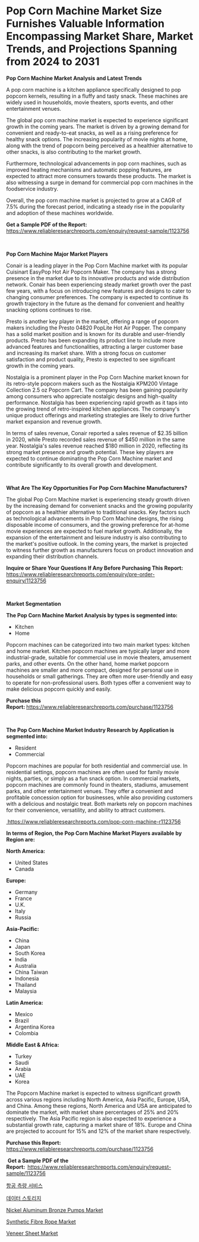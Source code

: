 <p><h1>Pop Corn Machine Market Size Furnishes Valuable Information Encompassing Market Share, Market Trends, and Projections Spanning from 2024 to 2031</h1></p><p><strong>Pop Corn Machine Market Analysis and Latest Trends</strong></p>
<p><p>A pop corn machine is a kitchen appliance specifically designed to pop popcorn kernels, resulting in a fluffy and tasty snack. These machines are widely used in households, movie theaters, sports events, and other entertainment venues.</p><p>The global pop corn machine market is expected to experience significant growth in the coming years. The market is driven by a growing demand for convenient and ready-to-eat snacks, as well as a rising preference for healthy snack options. The increasing popularity of movie nights at home, along with the trend of popcorn being perceived as a healthier alternative to other snacks, is also contributing to the market growth.</p><p>Furthermore, technological advancements in pop corn machines, such as improved heating mechanisms and automatic popping features, are expected to attract more consumers towards these products. The market is also witnessing a surge in demand for commercial pop corn machines in the foodservice industry.</p><p>Overall, the pop corn machine market is projected to grow at a CAGR of 7.5% during the forecast period, indicating a steady rise in the popularity and adoption of these machines worldwide.</p></p>
<p><strong>Get a Sample PDF of the Report:&nbsp;</strong> <a href="https://www.reliableresearchreports.com/enquiry/request-sample/1123756">https://www.reliableresearchreports.com/enquiry/request-sample/1123756</a></p>
<p>&nbsp;</p>
<p><strong>Pop Corn Machine Major Market Players</strong></p>
<p><p>Conair is a leading player in the Pop Corn Machine market with its popular Cuisinart EasyPop Hot Air Popcorn Maker. The company has a strong presence in the market due to its innovative products and wide distribution network. Conair has been experiencing steady market growth over the past few years, with a focus on introducing new features and designs to cater to changing consumer preferences. The company is expected to continue its growth trajectory in the future as the demand for convenient and healthy snacking options continues to rise.</p><p>Presto is another key player in the market, offering a range of popcorn makers including the Presto 04820 PopLite Hot Air Popper. The company has a solid market position and is known for its durable and user-friendly products. Presto has been expanding its product line to include more advanced features and functionalities, attracting a larger customer base and increasing its market share. With a strong focus on customer satisfaction and product quality, Presto is expected to see significant growth in the coming years.</p><p>Nostalgia is a prominent player in the Pop Corn Machine market known for its retro-style popcorn makers such as the Nostalgia KPM200 Vintage Collection 2.5 oz Popcorn Cart. The company has been gaining popularity among consumers who appreciate nostalgic designs and high-quality performance. Nostalgia has been experiencing rapid growth as it taps into the growing trend of retro-inspired kitchen appliances. The company's unique product offerings and marketing strategies are likely to drive further market expansion and revenue growth.</p><p>In terms of sales revenue, Conair reported a sales revenue of $2.35 billion in 2020, while Presto recorded sales revenue of $450 million in the same year. Nostalgia's sales revenue reached $180 million in 2020, reflecting its strong market presence and growth potential. These key players are expected to continue dominating the Pop Corn Machine market and contribute significantly to its overall growth and development.</p></p>
<p>&nbsp;</p>
<p><strong>What Are The Key Opportunities For Pop Corn Machine Manufacturers?</strong></p>
<p><p>The global Pop Corn Machine market is experiencing steady growth driven by the increasing demand for convenient snacks and the growing popularity of popcorn as a healthier alternative to traditional snacks. Key factors such as technological advancements in Pop Corn Machine designs, the rising disposable income of consumers, and the growing preference for at-home movie experiences are expected to fuel market growth. Additionally, the expansion of the entertainment and leisure industry is also contributing to the market's positive outlook. In the coming years, the market is projected to witness further growth as manufacturers focus on product innovation and expanding their distribution channels.</p></p>
<p><strong>Inquire or Share Your Questions If Any Before Purchasing This Report:</strong> <a href="https://www.reliableresearchreports.com/enquiry/pre-order-enquiry/1123756">https://www.reliableresearchreports.com/enquiry/pre-order-enquiry/1123756</a></p>
<p>&nbsp;</p>
<p><strong>Market Segmentation</strong></p>
<p><strong>The Pop Corn Machine Market Analysis by types is segmented into:</strong></p>
<p><ul><li>Kitchen</li><li>Home</li></ul></p>
<p><p>Popcorn machines can be categorized into two main market types: kitchen and home market. Kitchen popcorn machines are typically larger and more industrial-grade, suitable for commercial use in movie theaters, amusement parks, and other events. On the other hand, home market popcorn machines are smaller and more compact, designed for personal use in households or small gatherings. They are often more user-friendly and easy to operate for non-professional users. Both types offer a convenient way to make delicious popcorn quickly and easily.</p></p>
<p><strong>Purchase this Report:&nbsp;</strong><a href="https://www.reliableresearchreports.com/purchase/1123756">https://www.reliableresearchreports.com/purchase/1123756</a></p>
<p>&nbsp;</p>
<p><strong>The Pop Corn Machine Market Industry Research by Application is segmented into:</strong></p>
<p><ul><li>Resident</li><li>Commercial</li></ul></p>
<p><p>Popcorn machines are popular for both residential and commercial use. In residential settings, popcorn machines are often used for family movie nights, parties, or simply as a fun snack option. In commercial markets, popcorn machines are commonly found in theaters, stadiums, amusement parks, and other entertainment venues. They offer a convenient and profitable concession option for businesses, while also providing customers with a delicious and nostalgic treat. Both markets rely on popcorn machines for their convenience, versatility, and ability to attract customers.</p></p>
<p><a href="https://www.reliableresearchreports.com/pop-corn-machine-r1123756">&nbsp;https://www.reliableresearchreports.com/pop-corn-machine-r1123756</a></p>
<p><strong>In terms of Region, the Pop Corn Machine Market Players available by Region are:</strong></p>
<p>
    <p> <strong> North America: </strong>
        <ul>
            <li>United States</li>
            <li>Canada</li>
        </ul>
        </p> 
    <p> <strong> Europe: </strong>
        <ul>
            <li>Germany</li>
            <li>France</li>
            <li>U.K.</li>
            <li>Italy</li>
            <li>Russia</li>
        </ul>
        </p> 
    <p> <strong> Asia-Pacific: </strong>
        <ul>
            <li>China</li>
            <li>Japan</li>
            <li>South Korea</li>
            <li>India</li>
            <li>Australia</li>
            <li>China Taiwan</li>
            <li>Indonesia</li>
            <li>Thailand</li>
            <li>Malaysia</li>
        </ul>
        </p> 
    <p> <strong> Latin America: </strong>
        <ul>
            <li>Mexico</li>
            <li>Brazil</li>
            <li>Argentina Korea</li>
            <li>Colombia</li>
        </ul>
        </p> 
    <p> <strong> Middle East & Africa: </strong>
        <ul>
            <li>Turkey</li>
            <li>Saudi</li>
            <li>Arabia</li>
            <li>UAE</li>
            <li>Korea</li>
        </ul>
    </p>
    </p>
<p><p>The Popcorn Machine market is expected to witness significant growth across various regions including North America, Asia Pacific, Europe, USA, and China. Among these regions, North America and USA are anticipated to dominate the market, with market share percentages of 25% and 20% respectively. The Asia Pacific region is also expected to experience a substantial growth rate, capturing a market share of 18%. Europe and China are projected to account for 15% and 12% of the market share respectively.</p></p>
<p><strong>Purchase this Report: </strong><a href="https://www.reliableresearchreports.com/purchase/1123756">https://www.reliableresearchreports.com/purchase/1123756</a></p>
<p>&nbsp;<strong>Get a Sample PDF of the Report:&nbsp;&nbsp;</strong><a href="https://www.reliableresearchreports.com/enquiry/request-sample/1123756">https://www.reliableresearchreports.com/enquiry/request-sample/1123756</a></p>
<p><strong></strong></p>
<p><p><a href="https://github.com/nuekbpymrrz5/Market-Research-Report-List-1/blob/main/230821927365.md">항공 측량 서비스</a></p><p><a href="https://github.com/BrettWeberrt8767765/Market-Research-Report-List-1/blob/main/912634827369.md">데이터 스토리지</a></p><p><a href="https://github.com/jerrycopelandthomaswsqd8q/Market-Research-Report-List-2/blob/main/nickel-aluminum-bronze-pumps-market.md">Nickel Aluminum Bronze Pumps Market</a></p><p><a href="https://issuu.com/reportprime-2/docs/synthetic-fibre-rope-market-size-2030.pptx">Synthetic Fibre Rope Market</a></p><p><a href="https://issuu.com/reportprime-2/docs/veneer-sheet-market-size-2030.pptx">Veneer Sheet Market</a></p></p>
